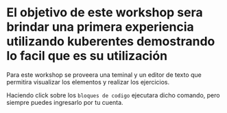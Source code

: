 # El objetivo de este workshop sera brindar una primera experiencia utilizando kuberentes demostrando lo facil que es su utilización #

Para este workshop se proveera una teminal y un editor de texto que permitira visualizar los elementos y realizar los ejercicios.

Haciendo click sobre los `bloques de codigo` ejecutara dicho comando, pero siempre puedes ingresarlo por tu cuenta.




